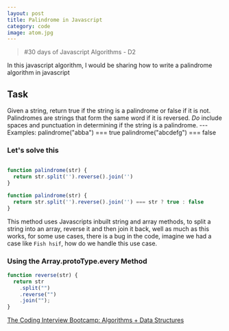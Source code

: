 ```yaml
---
layout: post
title: Palindrome in Javascript
category: code
image: atom.jpg
---
```


<blockquote>#30 days of Javascript Algorithms - D2</blockquote>

In this javascript algorithm, I would be sharing how to write a palindrome algorithm in javascript

## Task

Given a string, return true if the string is a palindrome or false if it is not.  Palindromes are strings that
form the same word if it is reversed. *Do* include spaces and punctuation in determining if the string is a palindrome.
--- Examples:
  palindrome("abba") === true
  palindrome("abcdefg") === false


### Let's solve this 

```js

function palindrome(str) {
  return str.split('').reverse().join('')
}

function palindrome(str) {
  return str.split('').reverse().join('') === str ? true : false
}

```
This method uses Javascripts inbuilt string and array methods, to split a string into an array, reverse it and then join it back, well as much as this works, for some use cases, there is a bug in the code, imagine we had a case like `Fish hsif`, how do we handle this use case. 

### Using the Array.protoType.every Method

```js
function reverse(str) {
  return str
    .split("")
    .reverse("")
    .join("");
}
```


[The Coding Interview Bootcamp: Algorithms + Data Structures ](https://www.udemy.com/coding-interview-bootcamp-algorithms-and-data-structure/)
